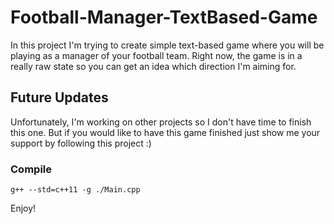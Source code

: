 # Football-Manager-TextBased-Game

In this project I'm trying to create simple text-based game where you will be playing as a manager of your football team. Right now, the game is in a really raw state so you can get an idea which direction I'm aiming for.

## Future Updates

Unfortunately, I'm working on other projects so I don't have time to finish this one. But if you would like to have this game finished just show me your support by following this project :)

### Compile

```
g++ --std=c++11 -g ./Main.cpp
```

Enjoy!
